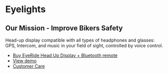 # Eyelights

## Our Mission - Improve Bikers Safety

Head-up display compatible with all types of headphones and glasses: GPS, Intercom, and music in your field of sight, controlled by voice control.

- [Buy EyeRide Head Up Display + Bluetooth remote](https://eye-lights.com/en/products/eyeride-head-up-display-telecommande-bluetooth-affichage-tete-haute-gps-intercom?variant=31835879538746)
- [View demo](https://youtu.be/bDOrRc-AWuM)
- [Customer Care](https://eye-lights.com/en/pages/support)
